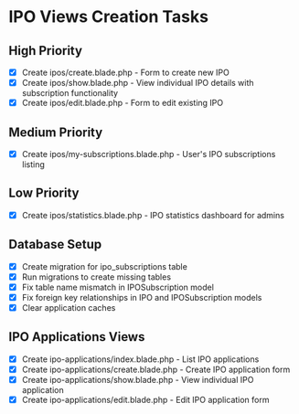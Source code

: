 # IPO Views Creation Tasks

## High Priority
- [x] Create ipos/create.blade.php - Form to create new IPO
- [x] Create ipos/show.blade.php - View individual IPO details with subscription functionality
- [x] Create ipos/edit.blade.php - Form to edit existing IPO

## Medium Priority
- [x] Create ipos/my-subscriptions.blade.php - User's IPO subscriptions listing

## Low Priority
- [x] Create ipos/statistics.blade.php - IPO statistics dashboard for admins

## Database Setup
- [x] Create migration for ipo_subscriptions table
- [x] Run migrations to create missing tables
- [x] Fix table name mismatch in IPOSubscription model
- [x] Fix foreign key relationships in IPO and IPOSubscription models
- [x] Clear application caches

## IPO Applications Views
- [x] Create ipo-applications/index.blade.php - List IPO applications
- [x] Create ipo-applications/create.blade.php - Create IPO application form
- [x] Create ipo-applications/show.blade.php - View individual IPO application
- [x] Create ipo-applications/edit.blade.php - Edit IPO application form
